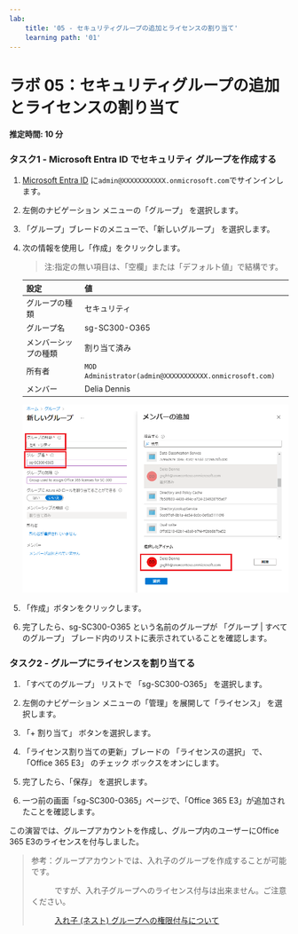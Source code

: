 ```yaml
---
lab:
    title: '05 - セキュリティグループの追加とライセンスの割り当て'
    learning path: '01'
---
```


# ラボ 05：セキュリティグループの追加とライセンスの割り当て

#### 推定時間: 10 分

### タスク1 - Microsoft Entra ID でセキュリティ グループを作成する

1. [Microsoft Entra ID]( https://portal.azure.com/#blade/Microsoft_AAD_IAM/ActiveDirectoryMenuBlade/Overview) に`admin@XXXXXXXXXXX.onmicrosoft.com`でサインインします。

2. 左側のナビゲーション メニューの「グループ」 を選択します。

3. 「グループ」ブレードのメニューで、「新しいグループ」 を選択します。

4. 次の情報を使用し「作成」をクリックします。

    > 注:指定の無い項目は、「空欄」または「デフォルト値」で結構です。

    | 設定 | 値 |
    | :--- | :--- |
    | グループの種類| セキュリティ |
    | グループ名| sg-SC300-O365 |
    | メンバーシップの種類| 割り当て済み |
    | 所有者| `MOD Administrator(admin@XXXXXXXXXXX.onmicrosoft.com)` |
    | メンバー | Delia Dennis |

    ![「グループの種類」、「グループ名」、「所有者」、「メンバー」が強調表示された「新しいグループ」ブレードが表示されている画面イメージ](./media/lp1-mod2-create-group.png)

5. 「作成」ボタンをクリックします。

6. 完了したら、sg-SC300-O365 という名前のグループが 「グループ | すべてのグループ」 ブレード内のリストに表示されていることを確認します。

    

### タスク2 - グループにライセンスを割り当てる

1. 「すべてのグループ」 リストで 「sg-SC300-O365」 を選択します。

2. 左側のナビゲーション メニューの「管理」を展開して「ライセンス」 を選択します。

3. 「+ 割り当て」 ボタンを選択します。 

4. 「ライセンス割り当ての更新」ブレードの 「ライセンスの選択」 で、「Office 365 E3」 のチェック ボックスをオンにします。

5. 完了したら、「保存」 を選択します。

6. 一つ前の画面「sg-SC300-O365」ページで、「Office 365 E3」が追加されたことを確認します。

     

この演習では、グループアカウントを作成し、グループ内のユーザーにOffice 365 E3のライセンスを付与しました。

> 参考：グループアカウントでは、入れ子のグループを作成することが可能です。
>
> 　　　ですが、入れ子グループへのライセンス付与は出来ません。ご注意ください。
>
> 　　　[入れ子 (ネスト) グループへの権限付与について](https://jpazureid.github.io/blog/azure-active-directory/nesting-group/)
